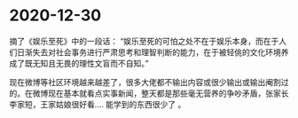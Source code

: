 # 2020-12-30  

摘了《娱乐至死》中的一段话：
“娱乐至死的可怕之处不在于娱乐本身，而在于人们日渐失去对社会事务进行严肃思考和理智判断的能力，在于被轻佻的文化环境养成了既无知且无畏的理性文盲而不自知。”   

 ​​​现在微博等社区环境越来越差了，很多大佬都不输出内容或很少输出或输出阉割过的。在微博现在基本就看点实事新闻，整天都是那些毫无营养的争吵矛盾，张家长李家短，王家姑娘很好看....
能学到的东西很少了 。  
